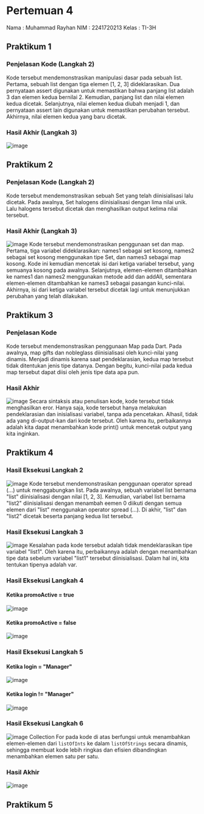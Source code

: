 # Pertemuan 4

Nama   : Muhammad Rayhan
NIM    : 2241720213
Kelas  : TI-3H

## Praktikum 1

### Penjelasan Kode (Langkah 2)
Kode tersebut mendemonstrasikan manipulasi dasar pada sebuah list. Pertama, sebuah list dengan tiga elemen [1, 2, 3] dideklarasikan. Dua pernyataan assert digunakan untuk memastikan bahwa panjang list adalah 3 dan elemen kedua bernilai 2. Kemudian, panjang list dan nilai elemen kedua dicetak. Selanjutnya, nilai elemen kedua diubah menjadi 1, dan pernyataan assert lain digunakan untuk memastikan perubahan tersebut. Akhirnya, nilai elemen kedua yang baru dicetak.

### Hasil Akhir (Langkah 3)
![image](https://github.com/user-attachments/assets/4cb77ca3-031d-42b3-ad76-569e2dc4dddb)

## Praktikum 2

### Penjelasan Kode (Langkah 2)
Kode tersebut mendemonstrasikan sebuah Set yang telah diinisialisasi lalu dicetak. Pada awalnya, Set halogens diinisialisasi dengan lima nilai unik. Lalu halogens tersebut dicetak dan menghasilkan output kelima nilai tersebut.

### Hasil Akhir (Langkah 3)
![image](https://github.com/user-attachments/assets/28af316b-21ec-40dd-9136-561bcb7c864d)
Kode tersebut mendemonstrasikan penggunaan set dan map. Pertama, tiga variabel dideklarasikan: names1 sebagai set kosong, names2 sebagai set kosong menggunakan tipe Set<String>, dan names3 sebagai map kosong. Kode ini kemudian mencetak isi dari ketiga variabel tersebut, yang semuanya kosong pada awalnya. Selanjutnya, elemen-elemen ditambahkan ke names1 dan names2 menggunakan metode add dan addAll, sementara elemen-elemen ditambahkan ke names3 sebagai pasangan kunci-nilai. Akhirnya, isi dari ketiga variabel tersebut dicetak lagi untuk menunjukkan perubahan yang telah dilakukan.

## Praktikum 3

### Penjelasan Kode
Kode tersebut mendemonstrasikan penggunaan Map pada Dart. Pada awalnya, map gifts dan nobleglass diinisialisasi oleh kunci-nilai yang dinamis. Menjadi dinamis karena saat pendeklarasian, kedua map tersebut tidak ditentukan jenis tipe datanya. Dengan begitu, kunci-nilai pada kedua map tersebut dapat diisi oleh jenis tipe data apa pun.

### Hasil Akhir
![image](https://github.com/user-attachments/assets/7747b526-2980-4428-b1a4-f4e69928ed9b)
Secara sintaksis atau penulisan kode, kode tersebut tidak menghasilkan eror. Hanya saja, kode tersebut hanya melakukan pendeklarasian dan inisialisasi variabel, tanpa ada pencetakan. Alhasil, tidak ada yang di-output-kan dari kode tersebut. Oleh karena itu, perbaikannya adalah kita dapat menambahkan kode print() untuk mencetak output yang kita inginkan.

## Praktikum 4

### Hasil Eksekusi Langkah 2
![image](https://github.com/user-attachments/assets/f2afeb3c-d066-45cb-8030-58df18af5c6a)
Kode tersebut mendemonstrasikan penggunaan operator spread (...) untuk menggabungkan list. Pada awalnya, sebuah variabel list bernama "list" diinisialisasi dengan nilai [1, 2, 3]. Kemudian, variabel list bernama "list2" diinisialisasi dengan menambah eemen 0 diikuti dengan semua elemen dari "list" menggunakan operator spread (...). Di akhir, "list" dan "list2" dicetak beserta panjang kedua list tersebut.

### Hasil Eksekusi Langkah 3
![image](https://github.com/user-attachments/assets/dc0d209f-bfb9-47f1-85f9-ec2d5d8c48e4)
Kesalahan pada kode tersebut adalah tidak mendeklarasikan tipe variabel "list1". Oleh karena itu, perbaikannya adalah dengan menambahkan tipe data sebelum variabel "list1" tersebut diinisialisasi. Dalam hal ini, kita tentukan tipenya adalah var.

### Hasil Eksekusi Langkah 4
#### Ketika promoActive = true
![image](https://github.com/user-attachments/assets/b8ca48a8-5728-42dd-a158-3a524e125bbd)

#### Ketika promoActive = false
![image](https://github.com/user-attachments/assets/58a6906f-4e62-4707-99a1-306f089c8025)

### Hasil Eksekusi Langkah 5
#### Ketika login = "Manager"
![image](https://github.com/user-attachments/assets/0d1b9208-04e7-4126-9b21-1c3910f8d1f3)

#### Ketika login != "Manager"
![image](https://github.com/user-attachments/assets/637026ab-28f8-4a85-bb02-9f2fbc83f5b5)

### Hasil Eksekusi Langkah 6
![image](https://github.com/user-attachments/assets/33751241-ef68-4a4d-bae0-7565cb5a0618)
Collection For pada kode di atas berfungsi untuk menambahkan elemen-elemen dari `listOfInts` ke dalam `listOfStrings` secara dinamis, sehingga membuat kode lebih ringkas dan efisien dibandingkan menambahkan elemen satu per satu.

### Hasil Akhir
![image](https://github.com/user-attachments/assets/6e748ea0-5271-4838-8dcc-abc97f52429f)

## Praktikum 5
